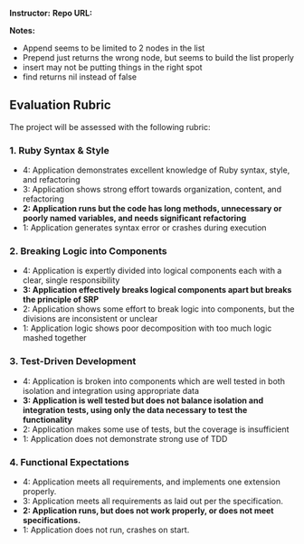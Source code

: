 **Instructor:** 
**Repo URL:** 

**Notes:** 

- Append seems to be limited to 2 nodes in the list
- Prepend just returns the wrong node, but seems to build the list properly
- insert may not be putting things in the right spot
- find returns nil instead of false


## Evaluation Rubric

The project will be assessed with the following rubric:

### 1. Ruby Syntax & Style

* 4: Application demonstrates excellent knowledge of Ruby syntax, style, and refactoring
* 3: Application shows strong effort towards organization, content, and refactoring
* **2: Application runs but the code has long methods, unnecessary or poorly named variables, and needs significant refactoring**
* 1: Application generates syntax error or crashes during execution

### 2. Breaking Logic into Components

* 4: Application is expertly divided into logical components each with a clear, single responsibility
* **3: Application effectively breaks logical components apart but breaks the principle of SRP**
* 2: Application shows some effort to break logic into components, but the divisions are inconsistent or unclear
* 1: Application logic shows poor decomposition with too much logic mashed together

### 3. Test-Driven Development

* 4: Application is broken into components which are well tested in both isolation and integration using appropriate data
* **3: Application is well tested but does not balance isolation and integration tests, using only the data necessary to test the functionality**
* 2: Application makes some use of tests, but the coverage is insufficient
* 1: Application does not demonstrate strong use of TDD

### 4. Functional Expectations

* 4: Application meets all requirements, and implements one extension properly.
* 3: Application meets all requirements as laid out per the specification.
* **2: Application runs, but does not work properly, or does not meet specifications.**
* 1: Application does not run, crashes on start.
